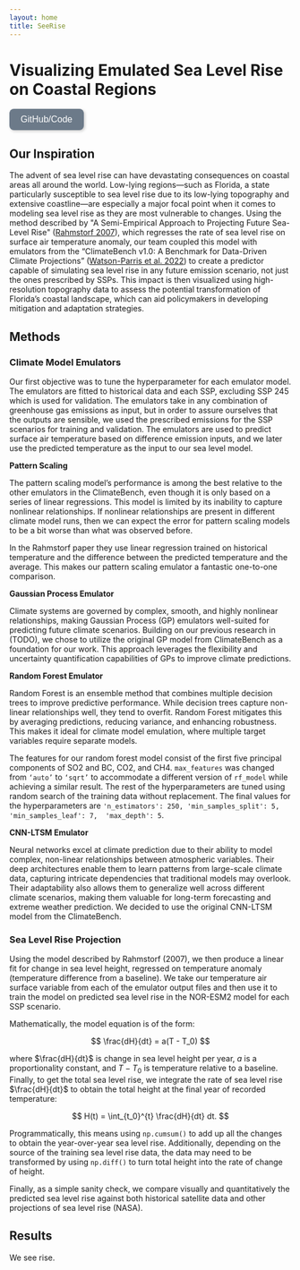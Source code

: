 ```yaml
---
layout: home
title: SeeRise
---
```


# Visualizing Emulated Sea Level Rise on Coastal Regions

<a href="https://github.com/zoeludena/SeeRise" target="_blank">
    <button style="background-color: #6C7A89; color: white; border: none; padding: 10px 20px; 
               border-radius: 8px; font-size: 16px; cursor: pointer; transition: 0.3s; 
               box-shadow: 2px 2px 5px rgba(0, 0, 0, 0.2);"
                onmouseover="this.style.backgroundColor='#5A6978'; this.style.transform='scale(1.05)';" 
                onmouseout="this.style.backgroundColor='#6C7A89'; this.style.transform='scale(1)';"
                onmousedown="this.style.backgroundColor='#485563'; this.style.transform='scale(0.95)';"
                onmouseup="this.style.backgroundColor='#5A6978'; this.style.transform='scale(1.05)';">
            GitHub/Code
    </button>
</a>

## Our Inspiration

The advent of sea level rise can have devastating consequences on coastal areas all around the world.  Low-lying regions—such as Florida, a state particularly susceptible to sea level rise due to its low-lying topography and extensive coastline—are especially a major focal point when it comes to modeling sea level rise as they are most vulnerable to changes. Using the method described by "A Semi-Empirical Approach to Projecting Future Sea-Level Rise" ([Rahmstorf 2007](https://www.pik-potsdam.de/~stefan/Publications/Nature/rahmstorf_science_2007.pdf)), which regresses the rate of sea level rise on surface air temperature anomaly, our team coupled this model with emulators from the “ClimateBench v1.0: A Benchmark for Data-Driven Climate Projections” ([Watson-Parris et al. 2022](https://agupubs.onlinelibrary.wiley.com/doi/10.1029/2021MS002954)) to create a predictor capable of simulating sea level rise in any future emission scenario, not just the ones prescribed by SSPs. This impact is then visualized using high-resolution topography data to assess the potential transformation of Florida’s coastal landscape, which can aid policymakers in developing mitigation and adaptation strategies.

## Methods

### Climate Model Emulators

Our first objective was to tune the hyperparameter for each emulator model. The emulators are fitted to historical data and each SSP, excluding SSP 245 which is used for validation. The emulators take in any combination of greenhouse gas emissions as input, but in order to assure ourselves that the outputs are sensible, we used the prescribed emissions for the SSP scenarios for training and validation. The emulators are used to predict surface air temperature based on difference emission inputs, and we later use the predicted temperature as the input to our sea level model.

**Pattern Scaling**

The pattern scaling model’s performance is among the best relative to the other emulators in the ClimateBench, even though it is only based on a series of linear regressions. This model is limited by its inability to capture nonlinear relationships. If nonlinear relationships are present in different climate model runs, then we can expect the error for pattern scaling models to be a bit worse than what was observed before.

In the Rahmstorf paper they use linear regression trained on historical temperature and the difference between the predicted temperature and the average. This makes our pattern scaling emulator a fantastic one-to-one comparison.

**Gaussian Process Emulator**

Climate systems are governed by complex, smooth, and highly nonlinear relationships, making Gaussian Process (GP) emulators well-suited for predicting future climate scenarios. Building on our previous research in (TODO), we chose to utilize the original GP model from ClimateBench as a foundation for our work. This approach leverages the flexibility and uncertainty quantification capabilities of GPs to improve climate predictions.

**Random Forest Emulator**

Random Forest is an ensemble method that combines multiple decision trees to improve predictive performance. While decision trees capture non-linear relationships well, they tend to overfit. Random Forest mitigates this by averaging predictions, reducing variance, and enhancing robustness. This makes it ideal for climate model emulation, where multiple target variables require separate models.

The features for our random forest model consist of the first five
principal components of SO2 and BC, CO2, and CH4. `max_features` was changed from `‘auto’` to `‘sqrt’` to accommodate a different version of `rf_model` while achieving a similar result. The rest of the hyperparameters are tuned using random search of the training data without replacement. The final values for the hyperparameters are `'n_estimators': 250, 'min_samples_split': 5, 'min_samples_leaf': 7,  'max_depth': 5`.

**CNN-LTSM Emulator**

Neural networks excel at climate prediction due to their ability to model complex, non-linear relationships between atmospheric variables. Their deep architectures enable them to learn patterns from large-scale climate data, capturing intricate dependencies that traditional models may overlook. Their adaptability also allows them to generalize well across different climate scenarios, making them valuable for long-term forecasting and extreme weather prediction. We decided to use the original CNN-LTSM model from the ClimateBench.

### Sea Level Rise Projection

Using the model described by Rahmstorf (2007), we then produce a linear fit for change in sea level height, regressed on temperature anomaly (temperature difference from a baseline). We take our temperature air surface variable from each of the emulator output files and then use it to train the model on predicted sea level rise in the NOR-ESM2 model for each SSP scenario.

Mathematically, the model equation is of the form:

$$
\frac{dH}{dt} = a(T - T_0)
$$

where  $\frac{dH}{dt}$ is change in sea level height per year, $a$ is a proportionality constant, and $T - T_0$ is temperature relative to a baseline. Finally, to get the total sea level rise, we integrate the rate of sea level rise $\frac{dH}{dt}$ to obtain the total height at the final year of recorded temperature:

$$
H(t) = \int_{t_0}^{t} \frac{dH}{dt} dt.
$$

Programmatically, this means using `np.cumsum()` to add up all the changes to obtain the year-over-year sea level rise. Additionally, depending on the source of the training sea level rise data, the data may need to be transformed by using `np.diff()` to turn total height into the rate of change of height.

Finally, as a simple sanity check, we compare visually and quantitatively the predicted sea level rise against both historical satellite data and other projections of sea level rise (NASA).


## Results

We see rise.

<script type="text/javascript" async 
  src="https://polyfill.io/v3/polyfill.min.js?features=es6"></script>
<script type="text/javascript" async 
  id="MathJax-script" 
  src="https://cdn.jsdelivr.net/npm/mathjax@3/es5/tex-mml-chtml.js">
</script>
<script>
  window.MathJax = {
    tex: {
      inlineMath: [['$', '$'], ['\\(', '\\)']],
      displayMath: [['$$', '$$'], ['\\[', '\\]']]
    },
    svg: {
      fontCache: 'global'
    }
  };
</script>
